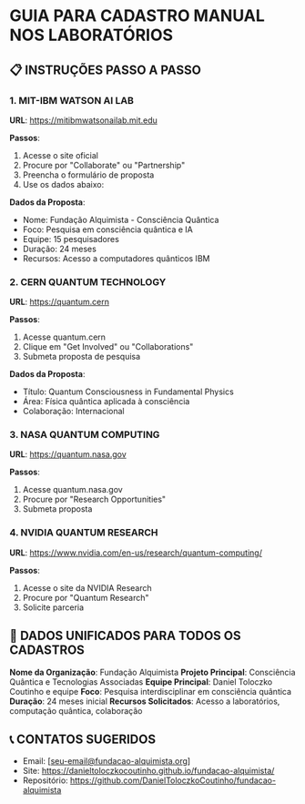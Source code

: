# GUIA PARA CADASTRO MANUAL NOS LABORATÓRIOS

## 📋 INSTRUÇÕES PASSO A PASSO

### 1. MIT-IBM WATSON AI LAB
**URL**: https://mitibmwatsonailab.mit.edu

**Passos**:
1. Acesse o site oficial
2. Procure por "Collaborate" ou "Partnership"
3. Preencha o formulário de proposta
4. Use os dados abaixo:

**Dados da Proposta**:
- Nome: Fundação Alquimista - Consciência Quântica
- Foco: Pesquisa em consciência quântica e IA
- Equipe: 15 pesquisadores
- Duração: 24 meses
- Recursos: Acesso a computadores quânticos IBM

### 2. CERN QUANTUM TECHNOLOGY
**URL**: https://quantum.cern

**Passos**:
1. Acesse quantum.cern
2. Clique em "Get Involved" ou "Collaborations"
3. Submeta proposta de pesquisa

**Dados da Proposta**:
- Título: Quantum Consciousness in Fundamental Physics
- Área: Física quântica aplicada à consciência
- Colaboração: Internacional

### 3. NASA QUANTUM COMPUTING
**URL**: https://quantum.nasa.gov

**Passos**:
1. Acesse quantum.nasa.gov
2. Procure por "Research Opportunities"
3. Submeta proposta

### 4. NVIDIA QUANTUM RESEARCH
**URL**: https://www.nvidia.com/en-us/research/quantum-computing/

**Passos**:
1. Acesse o site da NVIDIA Research
2. Procure por "Quantum Research" 
3. Solicite parceria

## 🎯 DADOS UNIFICADOS PARA TODOS OS CADASTROS

**Nome da Organização**: Fundação Alquimista
**Projeto Principal**: Consciência Quântica e Tecnologias Associadas
**Equipe Principal**: Daniel Toloczko Coutinho e equipe
**Foco**: Pesquisa interdisciplinar em consciência quântica
**Duração**: 24 meses inicial
**Recursos Solicitados**: Acesso a laboratórios, computação quântica, colaboração

## 📞 CONTATOS SUGERIDOS

- Email: [seu-email@fundacao-alquimista.org]
- Site: https://danieltoloczkocoutinho.github.io/fundacao-alquimista/
- Repositório: https://github.com/DanielToloczkoCoutinho/fundacao-alquimista

